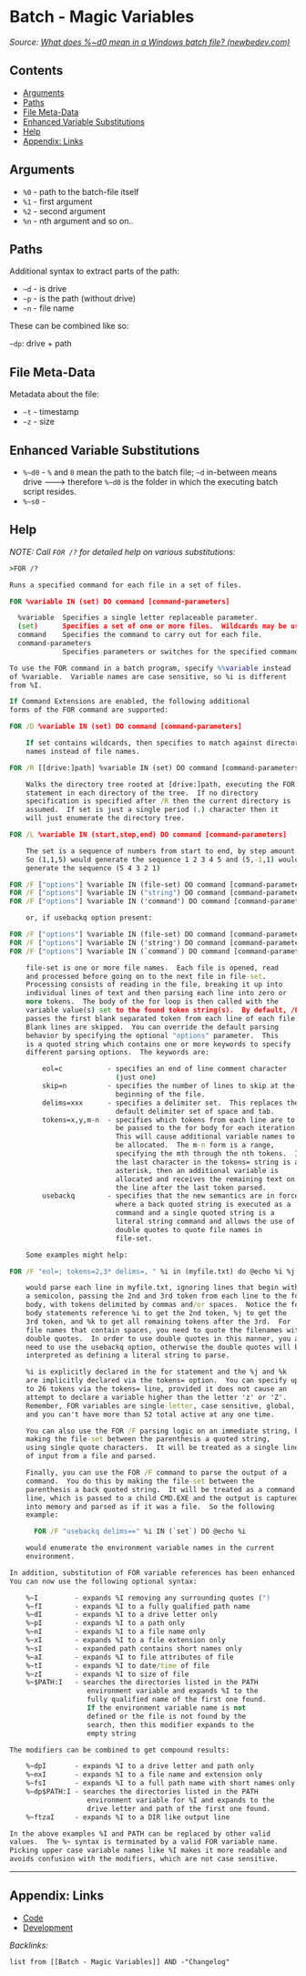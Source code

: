 # Batch - Magic Variables

*Source: [What does %~d0 mean in a Windows batch file? (newbedev.com)](https://newbedev.com/what-does-d0-mean-in-a-windows-batch-file#:~:text=What%20does%20%25~d0%20mean%20in%20a%20Windows%20batch,after%2C%20%252%20is%20the%20second%20and%20so%20on.)*

## Contents

* [Arguments](Batch%20-%20Magic%20Variables.md#arguments)
* [Paths](Batch%20-%20Magic%20Variables.md#paths)
* [File Meta-Data](Batch%20-%20Magic%20Variables.md#file-meta-data)
* [Enhanced Variable Substitutions](Batch%20-%20Magic%20Variables.md#enhanced-variable-substitutions)
* [Help](Batch%20-%20Magic%20Variables.md#help)
* [Appendix: Links](Batch%20-%20Magic%20Variables.md#appendix-links)

## Arguments

* `%0` - path to the batch-file itself
* `%1` - first argument
* `%2` - second argument
* `%n` - nth argument and so on..

## Paths

Additional syntax to extract parts of the path:

* `~d` - is drive
* `~p` - is the path (without drive)
* `~n` - file name

These can be combined like so:

`~dp`: drive + path

## File Meta-Data

Metadata about the file:

* `~t` - timestamp
* `~z` - size

## Enhanced Variable Substitutions

* `%~d0` - `%` and `0` mean the path to the batch file; `~d` in-between means drive ---> therefore `%~d0` is the folder in which the executing batch script resides.
* `%~s0` - 

## Help

*NOTE: Call `FOR /?` for detailed help on various substitutions:*

````cmd
>FOR /?

Runs a specified command for each file in a set of files.

FOR %variable IN (set) DO command [command-parameters]

  %variable  Specifies a single letter replaceable parameter.
  (set)      Specifies a set of one or more files.  Wildcards may be used.
  command    Specifies the command to carry out for each file.
  command-parameters
             Specifies parameters or switches for the specified command.

To use the FOR command in a batch program, specify %%variable instead
of %variable.  Variable names are case sensitive, so %i is different
from %I.

If Command Extensions are enabled, the following additional
forms of the FOR command are supported:

FOR /D %variable IN (set) DO command [command-parameters]

    If set contains wildcards, then specifies to match against directory
    names instead of file names.

FOR /R [[drive:]path] %variable IN (set) DO command [command-parameters]

    Walks the directory tree rooted at [drive:]path, executing the FOR
    statement in each directory of the tree.  If no directory
    specification is specified after /R then the current directory is
    assumed.  If set is just a single period (.) character then it
    will just enumerate the directory tree.

FOR /L %variable IN (start,step,end) DO command [command-parameters]

    The set is a sequence of numbers from start to end, by step amount.
    So (1,1,5) would generate the sequence 1 2 3 4 5 and (5,-1,1) would
    generate the sequence (5 4 3 2 1)

FOR /F ["options"] %variable IN (file-set) DO command [command-parameters]
FOR /F ["options"] %variable IN ("string") DO command [command-parameters]
FOR /F ["options"] %variable IN ('command') DO command [command-parameters]

    or, if usebackq option present:

FOR /F ["options"] %variable IN (file-set) DO command [command-parameters]
FOR /F ["options"] %variable IN ('string') DO command [command-parameters]
FOR /F ["options"] %variable IN (`command`) DO command [command-parameters]

    file-set is one or more file names.  Each file is opened, read
    and processed before going on to the next file in file-set.
    Processing consists of reading in the file, breaking it up into
    individual lines of text and then parsing each line into zero or
    more tokens.  The body of the for loop is then called with the
    variable value(s) set to the found token string(s).  By default, /F
    passes the first blank separated token from each line of each file.
    Blank lines are skipped.  You can override the default parsing
    behavior by specifying the optional "options" parameter.  This
    is a quoted string which contains one or more keywords to specify
    different parsing options.  The keywords are:

        eol=c           - specifies an end of line comment character
                          (just one)
        skip=n          - specifies the number of lines to skip at the
                          beginning of the file.
        delims=xxx      - specifies a delimiter set.  This replaces the
                          default delimiter set of space and tab.
        tokens=x,y,m-n  - specifies which tokens from each line are to
                          be passed to the for body for each iteration.
                          This will cause additional variable names to
                          be allocated.  The m-n form is a range,
                          specifying the mth through the nth tokens.  If
                          the last character in the tokens= string is an
                          asterisk, then an additional variable is
                          allocated and receives the remaining text on
                          the line after the last token parsed.
        usebackq        - specifies that the new semantics are in force,
                          where a back quoted string is executed as a
                          command and a single quoted string is a
                          literal string command and allows the use of
                          double quotes to quote file names in
                          file-set.

    Some examples might help:

FOR /F "eol=; tokens=2,3* delims=, " %i in (myfile.txt) do @echo %i %j %k

    would parse each line in myfile.txt, ignoring lines that begin with
    a semicolon, passing the 2nd and 3rd token from each line to the for
    body, with tokens delimited by commas and/or spaces.  Notice the for
    body statements reference %i to get the 2nd token, %j to get the
    3rd token, and %k to get all remaining tokens after the 3rd.  For
    file names that contain spaces, you need to quote the filenames with
    double quotes.  In order to use double quotes in this manner, you also
    need to use the usebackq option, otherwise the double quotes will be
    interpreted as defining a literal string to parse.

    %i is explicitly declared in the for statement and the %j and %k
    are implicitly declared via the tokens= option.  You can specify up
    to 26 tokens via the tokens= line, provided it does not cause an
    attempt to declare a variable higher than the letter 'z' or 'Z'.
    Remember, FOR variables are single-letter, case sensitive, global,
    and you can't have more than 52 total active at any one time.

    You can also use the FOR /F parsing logic on an immediate string, by
    making the file-set between the parenthesis a quoted string,
    using single quote characters.  It will be treated as a single line
    of input from a file and parsed.

    Finally, you can use the FOR /F command to parse the output of a
    command.  You do this by making the file-set between the
    parenthesis a back quoted string.  It will be treated as a command
    line, which is passed to a child CMD.EXE and the output is captured
    into memory and parsed as if it was a file.  So the following
    example:

      FOR /F "usebackq delims==" %i IN (`set`) DO @echo %i

    would enumerate the environment variable names in the current
    environment.

In addition, substitution of FOR variable references has been enhanced.
You can now use the following optional syntax:

    %~I         - expands %I removing any surrounding quotes (")
    %~fI        - expands %I to a fully qualified path name
    %~dI        - expands %I to a drive letter only
    %~pI        - expands %I to a path only
    %~nI        - expands %I to a file name only
    %~xI        - expands %I to a file extension only
    %~sI        - expanded path contains short names only
    %~aI        - expands %I to file attributes of file
    %~tI        - expands %I to date/time of file
    %~zI        - expands %I to size of file
    %~$PATH:I   - searches the directories listed in the PATH
                   environment variable and expands %I to the
                   fully qualified name of the first one found.
                   If the environment variable name is not
                   defined or the file is not found by the
                   search, then this modifier expands to the
                   empty string

The modifiers can be combined to get compound results:

    %~dpI       - expands %I to a drive letter and path only
    %~nxI       - expands %I to a file name and extension only
    %~fsI       - expands %I to a full path name with short names only
    %~dp$PATH:I - searches the directories listed in the PATH
                   environment variable for %I and expands to the
                   drive letter and path of the first one found.
    %~ftzaI     - expands %I to a DIR like output line

In the above examples %I and PATH can be replaced by other valid
values.  The %~ syntax is terminated by a valid FOR variable name.
Picking upper case variable names like %I makes it more readable and
avoids confusion with the modifiers, which are not case sensitive.
````

---

## Appendix: Links

* [Code](../Code.md)
* [Development](../../MOCs/Development.md)

*Backlinks:*

````dataview
list from [[Batch - Magic Variables]] AND -"Changelog"
````
